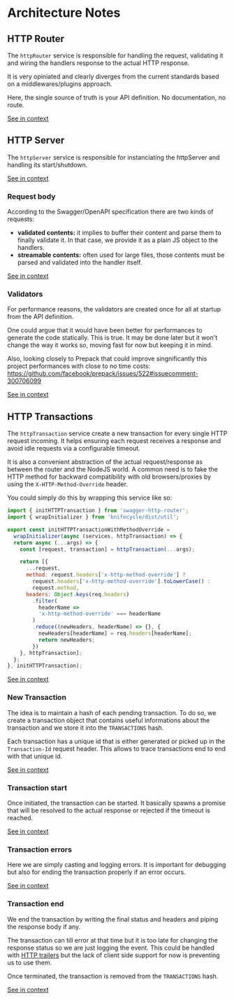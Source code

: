 <!--
# This file is automatically generated by the `jsarch`
# module. Do not change it elsewhere, changes would
# be overriden.
-->
# Architecture Notes



## HTTP Router

The `httpRouter` service is responsible for handling
 the request, validating it and wiring the handlers
 response to the actual HTTP response.

It is very opiniated and clearly diverges from the
 current standards based on a middlewares/plugins
 approach.

Here, the single source of truth is your API
 definition. No documentation, no route.

[See in context](./src/router.js#L39-L50)



## HTTP Server

The `httpServer` service is responsible for instanciating
 the httpServer and handling its start/shutdown.

[See in context](./src/server.js#L8-L11)



### Request body

According to the Swagger/OpenAPI specification
there are two kinds of requests:
- **validated contents:** it implies to
 buffer their content and parse them to
 finally validate it. In that case, we
 provide it as a plain JS object to the
 handlers.
- **streamable contents:** often used
 for large files, those contents must
 be parsed and validated into the
 handler itself.

[See in context](./src/router.js#L381-L393)



### Validators

For performance reasons, the validators are
 created once for all at startup from the
 API definition.

One could argue that it would have been
 better for performances to generate
 the code statically. This is true. It
 may be done later but it won't change
 the way it works so, moving fast for
 now but keeping it in mind.

Also, looking closely to Prepack that
 could improve singnificantly this
 project performances with close to no
 time costs:
 https://github.com/facebook/prepack/issues/522#issuecomment-300706099

[See in context](./src/validation.js#L12-L29)



## HTTP Transactions

The `httpTransaction` service create a new transaction
 for every single HTTP request incoming. It helps
 ensuring each request receives a response and avoid
 idle requests via a configurable timeout.

It is also a convenient abstraction of the actual
 request/response as between the router and
 the NodeJS world. A common need is to fake the
 HTTP method for backward compatibility with old
 browsers/proxies by using the
 `X-HTTP-Method-Override` header.

You could simply do this by wrapping this service
 like so:
```js
import { initHTTPTransaction } from 'swagger-http-router';
import { wrapInitializer } from 'knifecycle/dist/util';

export const initHTTPTransactionWithMethodOverride =
  wrapInitializer(async (services, httpTransaction) => {
  return async (...args) => {
    const [request, transaction] = httpTransaction(...args);

    return [{
      ...request,
      method: request.headers['x-http-method-override'] ?
        request.headers['x-http-method-override'].toLowerCase() :
        request.method,
      headers: Object.keys(req.headers)
        .filter(
          headerName =>
          'x-http-method-override' === headerName
        )
        .reduce((newHeaders, headerName) => {}, {
          newHeaders[headerName] = req.headers[headerName];
          return newHeaders;
        })
    }, httpTransaction];
  };
}, initHTTPTransaction);
```

[See in context](./src/transaction.js#L14-L56)



### New Transaction

The idea is to maintain a hash of each pending
 transaction. To do so, we create a transaction
 object that contains useful informations about
 the transaction and we store it into the
 `TRANSACTIONS` hash.

Each transaction has a unique id that is either
 generated or picked up in the `Transaction-Id`
 request header. This allows to trace
 transactions end to end with that unique id.

[See in context](./src/transaction.js#L116-L127)



### Transaction start

Once initiated, the transaction can be started. It
 basically spawns a promise that will be resolved
 to the actual response or rejected if the timeout
 is reached.

[See in context](./src/transaction.js#L176-L181)



### Transaction errors

Here we are simply casting and logging errors.
 It is important for debugging but also for
 ending the transaction properly if an error
 occurs.

[See in context](./src/transaction.js#L198-L203)



### Transaction end

We end the transaction by writing the final status
 and headers and piping the response body if any.

The transaction can till error at that time but it
 is too late for changing the response status so
 we are just logging the event.
 This could be handled with
 [HTTP trailers](https://nodejs.org/api/http.html#http_response_addtrailers_headers)
 but the lack of client side support for now is
 preventing us to use them.

 Once terminated, the transaction is removed
  from the `TRANSACTIONS` hash.

[See in context](./src/transaction.js#L226-L240)

